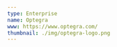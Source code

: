 ```yaml
---
type: Enterprise
name: Optegra
www: https://www.optegra.com/
thumbnail: ./img/optegra-logo.png
--- 
```

